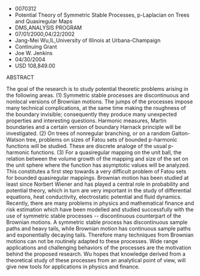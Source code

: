 
* 0070312
* Potential Theory of Symmetric Stable Processes, p-Laplacian on Trees and Quasiregular Maps
* DMS,ANALYSIS PROGRAM
* 07/01/2000,04/22/2002
* Jang-Mei Wu,IL,University of Illinois at Urbana-Champaign
* Continuing Grant
* Joe W. Jenkins
* 04/30/2004
* USD 108,849.00

ABSTRACT

The goal of the research is to study potential theoretic problems arising in the
following areas. (1) Symmetric stable processes are discontinuous and nonlocal
versions of Brownian motions. The jumps of the processes impose many technical
complications, at the same time making the roughness of the boundary invisible;
consequently they produce many unexpected properties and interesting questions.
Harmonic measures, Martin boundaries and a certain version of boundary Harnack
principle will be investigated. (2) On trees of nonregular branching, or on a
random Galton-Watson tree, problems on sizes of Fatou sets of bounded p-harmonic
functions will be studied. These are discrete analoge of the usual p-harmonic
functions. (3) For a quasiregular mapping on the unit ball, the relation between
the volume growth of the mapping and size of the set on the unit sphere where
the function has asymptotic values will be analyzed. This constitutes a first
step towards a very difficult problem of Fatou sets for bounded quasiregular
mappings. Brownian motion has been studied at least since Norbert Wiener and has
played a central role in probability and potential theory, which in turn are
very important in the study of differential equations, heat conductivity,
electrostatic potential and fluid dynamics. Recently, there are many problems in
physics and mathematical finance and risk estimation which have been modelled
and studied successfully with the use of symmetric stable processes --
discontinuous counterpart of the Brownian motions. A symmetric stable process
has discontinuous sample paths and heavy tails, while Brownian motion has
continuous sample paths and exponentially decaying tails. Therefore many
techniques from Brownian motions can not be routinely adapted to these
processes. Wide range applications and challenging behaviors of the processes
are the motivation behind the proposed research. Wu hopes that knowledge derived
from a theoretical study of these processes from an analytical point of view,
will give new tools for applications in physics and finance.


